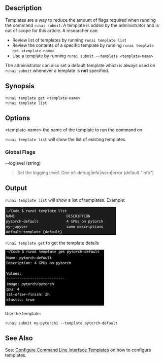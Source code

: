 ## Description

Templates are a way to reduce the amount of flags required when running the command ``runai submit``. A template is added by the administrator and is out of scope for this article. A researcher can:

*   Review list of templates by running ``runai template list``
*   Review the contents of a specific template by running ``runai template get <template-name>``
*   Use a template by running ``runai submit --template <template-name>``

The administrator can also set a default template which is always used on ``runai submit`` whenever a template is __not__ specified.

## Synopsis

    runai template get <template-name> 
    runai template list


## Options

<template-name\> the name of the template to run the command on

``runai template list`` will show the list of existing templates.

### Global Flags

--loglevel (string)

>  Set the logging level. One of: debug|info|warn|error (default "info")

## Output

``runai template list`` will show a list of templates. Example:

![mceclip0.png](img/mceclip0.png)

``runai template get`` to get the template details

![mceclip1.png](img/mceclip1.png)

Use the template:

    runai submit my-pytorch1 --template pytorch-default

## See Also

See: [Configure Command Line Interface Templates](../../Administrator/Researcher-Setup/Configure-Command-Line-Interface-Templates.md) on how to configure templates.
